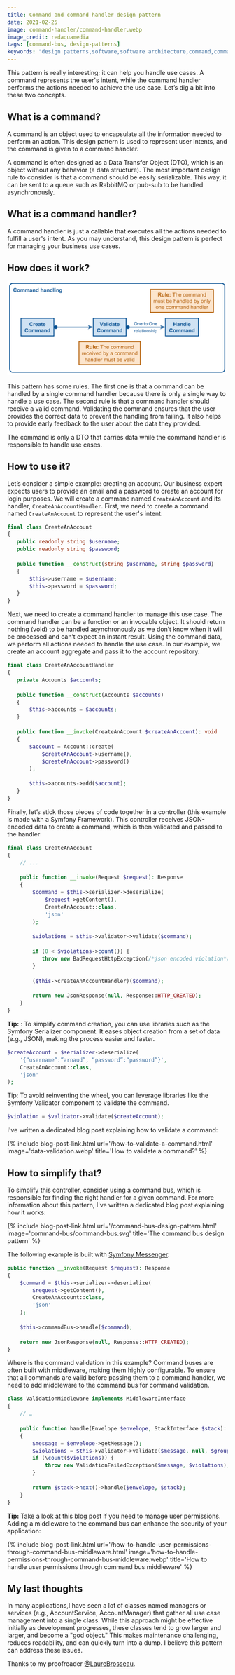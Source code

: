```yaml
---
title: Command and command handler design pattern
date: 2021-02-25
image: command-handler/command-handler.webp
image_credit: redaquamedia
tags: [command-bus, design-patterns]
keywords: "design patterns,software,software architecture,command,command handler,command bus"
---
```


This pattern is really interesting; it can help you handle use cases. A command represents the user's intent, while the command handler performs the actions needed to achieve the use case. Let’s dig a bit into these two concepts.

## What is a command?

A command is an object used to encapsulate all the information needed to perform an action. This design pattern is used to represent user intents, and the command is given to a command handler.

A command is often designed as a Data Transfer Object (DTO), which is an object without any behavior (a data structure). The most important design rule to consider is that a command should be easily serializable. This way, it can be sent to a queue such as RabbitMQ or pub-sub to be handled asynchronously.

## What is a command handler?

A command handler is just a callable that executes all the actions needed to fulfill a user's intent. As you may understand, this design pattern is perfect for managing your business use cases.

## How does it work?

![Command handler design pattern](images/posts/command-handler/explain-command-handler.svg)

This pattern has some rules. The first one is that a command can be handled by a single command handler because there is only a single way to handle a use case. The second rule is that a command handler should receive a valid command. Validating the command ensures that the user provides the correct data to prevent the handling from failing. It also helps to provide early feedback to the user about the data they provided.

The command is only a DTO that carries data while the command handler is responsible to handle use cases.

## How to use it?

Let’s consider a simple example: creating an account. Our business expert expects users to provide an email and a password to create an account for login purposes. We will create a command named `CreateAnAccount` and its handler, `CreateAnAccountHandler`.
First, we need to create a command named `CreateAnAccount` to represent the user's intent.

```php
final class CreateAnAccount
{
   public readonly string $username;
   public readonly string $password;
   
   public function __construct(string $username, string $password) 
   {
       $this->username = $username;
       $this->password = $password;
   }
}
```

Next, we need to create a command handler to manage this use case. The command handler can be a function or an invocable object. It should return nothing (void) to be handled  asynchronously as we don’t know when it will be processed and can’t expect an instant result. Using the command data, we perform all actions needed to handle the use case. In our example, we create an account aggregate and pass it to the account repository.

```php
final class CreateAnAccountHandler
{
   private Accounts $accounts;

   public function __construct(Accounts $accounts)
   {
       $this->accounts = $accounts;
   }

   public function __invoke(CreateAnAccount $createAnAccount): void
   {
       $account = Account::create(
           $createAnAccount->username(),
           $createAnAccount->password()
       );

       $this->accounts->add($account);
   }
}
```

Finally, let’s stick those pieces of code together in a controller (this example is made with a Symfony Framework). This controller receives JSON-encoded data to create a command, which is then validated and passed to the handler

```php
final class CreateAnAccount
{
    // ...
    
    public function __invoke(Request $request): Response
    {
        $command = $this->serializer->deserialize(
            $request->getContent(),
            CreateAnAccount::class,
            'json'
        );
        
        $violations = $this->validator->validate($command);
        
        if (0 < $violations->count()) {
           throw new BadRequestHttpException(/*json encoded violation*/);
        }
        
        ($this->createAnAccountHandler)($command);
        
        return new JsonResponse(null, Response::HTTP_CREATED);
    }
}

```
**Tip:** : To simplify command creation, you can use libraries such as the Symfony Serializer component. It eases object creation from a set of data (e.g., JSON), making the process easier and faster.

```php
$createAccount = $serializer->deserialize(
    '{“username”:”arnaud”, “password”:“password”}',
    CreateAnAccount::class,
    'json'
);
```

Tip: To avoid reinventing the wheel, you can leverage libraries like the Symfony Validator component to validate the command.

```php
$violation = $validator->validate($createAccount);
```

I've written a dedicated blog post explaining how to validate a command:

{% include blog-post-link.html url='/how-to-validate-a-command.html' image='data-validation.webp' title='How to validate a command?' %}

## How to simplify that?

To simplify this controller, consider using a command bus, which is responsible for finding the right handler for a given command. For more information about this pattern, I've written a dedicated blog post explaining how it works:

{% include blog-post-link.html url='/command-bus-design-pattern.html' image='command-bus/command-bus.svg' title='The command bus design pattern' %}

The following example is built with [Symfony Messenger](https://symfony.com/doc/current/components/messenger.html).

```php
public function __invoke(Request $request): Response
{
    $command = $this->serializer->deserialize(
        $request->getContent(),
        CreateAnAccount::class,
        'json'
    );
    
    $this->commandBus->handle($command);
    
    return new JsonResponse(null, Response::HTTP_CREATED);
}
```

Where is the command validation in this example? Command buses are often built with middleware, making them highly configurable. To ensure that all commands are valid before passing them to a command handler, we need to add middleware to the command bus for command validation.

```php
class ValidationMiddleware implements MiddlewareInterface
{
    // …

    public function handle(Envelope $envelope, StackInterface $stack): Envelope
    {
        $message = $envelope->getMessage();        
        $violations = $this->validator->validate($message, null, $groups);
        if (\count($violations)) {
            throw new ValidationFailedException($message, $violations);
        }

        return $stack->next()->handle($envelope, $stack);
    }
}
```

**Tip:** Take a look at this blog post if you need to manage user permissions. Adding a middleware to the command bus can enhance the security of your application:

{% include blog-post-link.html url='/how-to-handle-user-permissions-through-command-bus-middleware.html' image='how-to-handle-permissions-through-command-bus-middleware.webp' title='How to handle user permissions through command bus middleware' %}

## My last thoughts

In many applications,I have seen a lot of classes named managers or services (e.g., AccountService, AccountManager) that gather all use case management into a single class. While this approach might be effective initially as development progresses, these classes tend to grow larger and larger, and become a "god object." This makes maintenance challenging, reduces readability, and can quickly turn into a dump. I believe this pattern can address these issues.

Thanks to my proofreader [@LaureBrosseau](https://www.linkedin.com/in/laurebrosseau).
